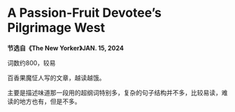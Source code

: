 # A Passion-Fruit Devotee’s Pilgrimage West

**节选自《The New Yorker》JAN. 15, 2024**

词数约800，较易

百香果魔怔人写的文章，越读越饿。

主要是描述味道那一段用的超纲词特别多，复杂的句子结构并不多，比较易读，难读的地方也有，但是不多。
